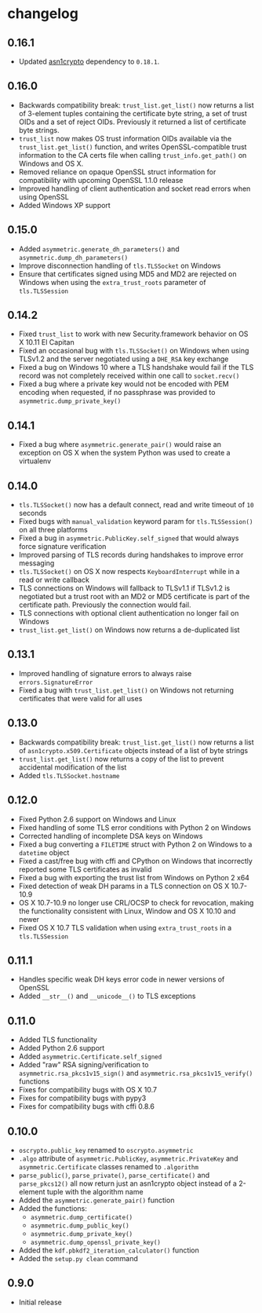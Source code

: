 # changelog

## 0.16.1

 - Updated [asn1crypto](https://github.com/wbond/asn1crypto) dependency to
   `0.18.1`.

## 0.16.0

 - Backwards compatibility break: `trust_list.get_list()` now returns a list of
   3-element tuples containing the certificate byte string, a set of trust OIDs
   and a set of reject OIDs. Previously it returned a list of certificate byte
   strings.
 - `trust_list` now makes OS trust information OIDs available via the
   `trust_list.get_list()` function, and writes OpenSSL-compatible trust
   information to the CA certs file when calling `trust_info.get_path()` on
   Windows and OS X.
 - Removed reliance on opaque OpenSSL struct information for compatibility with
   upcoming OpenSSL 1.1.0 release
 - Improved handling of client authentication and socket read errors when using
   OpenSSL
 - Added Windows XP support

## 0.15.0

 - Added `asymmetric.generate_dh_parameters()` and
   `asymmetric.dump_dh_parameters()`
 - Improve disconnection handling of `tls.TLSSocket` on Windows
 - Ensure that certificates signed using MD5 and MD2 are rejected on Windows
   when using the `extra_trust_roots` parameter of `tls.TLSSession`

## 0.14.2

 - Fixed `trust_list` to work with new Security.framework behavior on OS X
   10.11 El Capitan
 - Fixed an occasional bug with `tls.TLSSocket()` on Windows when using TLSv1.2
   and the server negotiated using a `DHE_RSA` key exchange
 - Fixed a bug on Windows 10 where a TLS handshake would fail if the TLS record
   was not completely received within one call to `socket.recv()`
 - Fixed a bug where a private key would not be encoded with PEM encoding when
   requested, if no passphrase was provided to `asymmetric.dump_private_key()`

## 0.14.1

 - Fixed a bug where `asymmetric.generate_pair()` would raise an exception on
   OS X when the system Python was used to create a virtualenv

## 0.14.0

 - `tls.TLSSocket()` now has a default connect, read and write timeout of `10`
   seconds
 - Fixed bugs with `manual_validation` keyword param for `tls.TLSSession()` on
   all three platforms
 - Fixed a bug in `asymmetric.PublicKey.self_signed` that would always force
   signature verification
 - Improved parsing of TLS records during handshakes to improve error messaging
 - `tls.TLSSocket()` on OS X now respects `KeyboardInterrupt` while in a read
   or write callback
 - TLS connections on Windows will fallback to TLSv1.1 if TLSv1.2 is negotiated
   but a trust root with an MD2 or MD5 certificate is part of the certificate
   path. Previously the connection would fail.
 - TLS connections with optional client authentication no longer fail on Windows
 - `trust_list.get_list()` on Windows now returns a de-duplicated list

## 0.13.1

 - Improved handling of signature errors to always raise `errors.SignatureError`
 - Fixed a bug with `trust_list.get_list()` on Windows not returning
   certificates that were valid for all uses

## 0.13.0

 - Backwards compatibility break: `trust_list.get_list()` now returns a list of
   `asn1crypto.x509.Certificate` objects instead of a list of byte strings
 - `trust_list.get_list()` now returns a copy of the list to prevent accidental
   modification of the list
 - Added `tls.TLSSocket.hostname`

## 0.12.0

 - Fixed Python 2.6 support on Windows and Linux
 - Fixed handling of some TLS error conditions with Python 2 on Windows
 - Corrected handling of incomplete DSA keys on Windows
 - Fixed a bug converting a `FILETIME` struct with Python 2 on Windows to a
   `datetime` object
 - Fixed a cast/free bug with cffi and CPython on Windows that incorrectly
   reported some TLS certificates as invalid
 - Fixed a bug with exporting the trust list from Windows on Python 2 x64
 - Fixed detection of weak DH params in a TLS connection on OS X 10.7-10.9
 - OS X 10.7-10.9 no longer use CRL/OCSP to check for revocation, making the
   functionality consistent with Linux, Window and OS X 10.10 and newer
 - Fixed OS X 10.7 TLS validation when using `extra_trust_roots` in a
   `tls.TLSSession`

## 0.11.1

 - Handles specific weak DH keys error code in newer versions of OpenSSL
 - Added `__str__()` and `__unicode__()` to TLS exceptions

## 0.11.0

 - Added TLS functionality
 - Added Python 2.6 support
 - Added `asymmetric.Certificate.self_signed`
 - Added "raw" RSA signing/verification to `asymmetric.rsa_pkcs1v15_sign()` and
   `asymmetric.rsa_pkcs1v15_verify()` functions
 - Fixes for compatibility bugs with OS X 10.7
 - Fixes for compatibility bugs with pypy3
 - Fixes for compatibility bugs with cffi 0.8.6

## 0.10.0

 - `oscrypto.public_key` renamed to `oscrypto.asymmetric`
 - `.algo` attribute of `asymmetric.PublicKey`, `asymmetric.PrivateKey` and
   `asymmetric.Certificate` classes renamed to `.algorithm`
 - `parse_public()`, `parse_private()`, `parse_certificate()` and
   `parse_pkcs12()` all now return just an asn1crypto object instead of a
   2-element tuple with the algorithm name
 - Added the `asymmetric.generate_pair()` function
 - Added the functions:
   - `asymmetric.dump_certificate()`
   - `asymmetric.dump_public_key()`
   - `asymmetric.dump_private_key()`
   - `asymmetric.dump_openssl_private_key()`
 - Added the `kdf.pbkdf2_iteration_calculator()` function
 - Added the `setup.py clean` command

## 0.9.0

 - Initial release
